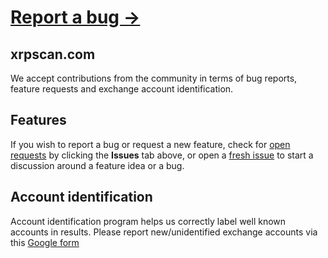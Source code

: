 # [Report a bug →](https://github.com/xrpscan/xrpscan.com/issues/new)

## xrpscan.com
We accept contributions from the community in terms of bug reports, feature requests and exchange account identification.

## Features
If you wish to report a bug or request a new feature, check for [open requests](https://github.com/xrpscan/xrpscan.com/issues) by clicking the **Issues** tab above, or open a [fresh issue](https://github.com/xrpscan/xrpscan.com/issues/new/choose) to start a discussion around a feature idea or a bug.

## Account identification
Account identification program helps us correctly label well known accounts in results. Please report new/unidentified exchange accounts via this [Google form](https://docs.google.com/forms/d/e/1FAIpQLSexZkEn9A6rOcfxFDYIIB-Dp5hgE4z0qsmmNeiEkk6s2b2paQ/viewform)

